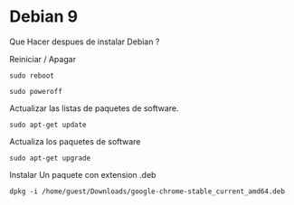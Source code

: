 # Debian 9
Que Hacer despues de instalar Debian ?

Reiniciar / Apagar
```
sudo reboot

sudo poweroff
```


Actualizar las listas de paquetes de software.
```
sudo apt-get update
```

Actualiza los paquetes de software 
```
sudo apt-get upgrade

```








Instalar Un paquete con extension .deb
```
dpkg -i /home/guest/Downloads/google-chrome-stable_current_amd64.deb

```
